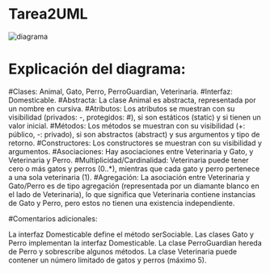 # Tarea2UML
![diagrama](https://github.com/user-attachments/assets/ec54c987-60f7-4a14-b26d-3235bcc7d47e)


# Explicación del diagrama:

#Clases:
Animal, Gato, Perro, PerroGuardian, Veterinaria.
#Interfaz:
Domesticable.
#Abstracta: 
La clase Animal es abstracta, representada por un nombre en cursiva.
#Atributos: 
Los atributos se muestran con su visibilidad (privados: -, protegidos: #), si son estáticos (static) y si tienen un valor inicial.
#Métodos: 
Los métodos se muestran con su visibilidad (+: público, -: privado), si son abstractos (abstract) y sus argumentos y tipo de retorno.
#Constructores:
Los constructores se muestran con su visibilidad y argumentos.
#Asociaciones: 
Hay asociaciones entre Veterinaria y Gato, y Veterinaria y Perro.
#Multiplicidad/Cardinalidad:
Veterinaria puede tener cero o más gatos y perros (0..*), mientras que cada gato y perro pertenece a una sola veterinaria (1).
#Agregación:
La asociación entre Veterinaria y Gato/Perro es de tipo agregación (representada por un diamante blanco en el lado de Veterinaria), lo que significa que Veterinaria contiene instancias de Gato y Perro, pero estos no tienen una existencia independiente.


#Comentarios adicionales:

La interfaz Domesticable define el método serSociable.
Las clases Gato y Perro implementan la interfaz Domesticable.
La clase PerroGuardian hereda de Perro y sobrescribe algunos métodos.
La clase Veterinaria puede contener un número limitado de gatos y perros (máximo 5).
